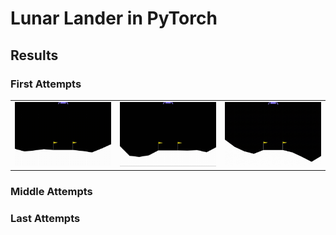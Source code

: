# Lunar Lander in PyTorch

## Results

### First Attempts

<table align="center">
  <tr>
    <td><img src="./art/episode-0.gif" width="250"></td>
    <td><img src="./art/episode-1.gif" width="250"></td>
    <td><img src="./art/episode-2.gif" width="250"></td>
  </tr>
</table>

### Middle Attempts

### Last Attempts
